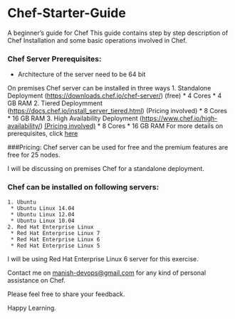 # Chef-Starter-Guide
A beginner’s guide for Chef
This guide contains step by step description of Chef Installation and some basic operations involved in Chef.  
 

### Chef Server Prerequisites: 
  * Architecture of the server need to be 64 bit
  
  On premises Chef server can be installed in three ways
    1. Standalone Deployment (https://downloads.chef.io/chef-server/) (free) 
      * 4 Cores
      * 4 GB RAM
    2. Tiered Deploymment (https://docs.chef.io/install_server_tiered.html) (Pricing involved)
      * 8 Cores
      * 16 GB RAM
    3. High Availability Deployment (https://www.chef.io/high-availability/) [(Pricing involved)](https://www.chef.io/pricing/)
      * 8 Cores
      * 16 GB RAM
For more details on prerequisites, click [here](https://docs.chef.io/chef_system_requirements.html)
 
###Pricing:
     Chef server can be used for free and the premium features are free for 25 nodes.


I will be discussing on premises Chef for a standalone deployment.

### Chef can be installed on following servers:
    1. Ubuntu
     * Ubuntu Linux 14.04
     * Ubuntu Linux 12.04
     * Ubuntu Linux 10.04
    2. Red Hat Enterprise Linux
     * Red Hat Enterprise Linux 7
     * Red Hat Enterprise Linux 6
     * Red Hat Enterprise Linux 5

I will be using Red Hat Enterprise Linux 6 server for this exercise.




Contact me on manish-devops@gmail.com for any kind of personal assistance on Chef.

Please feel free to share your feedback.

Happy Learning.
